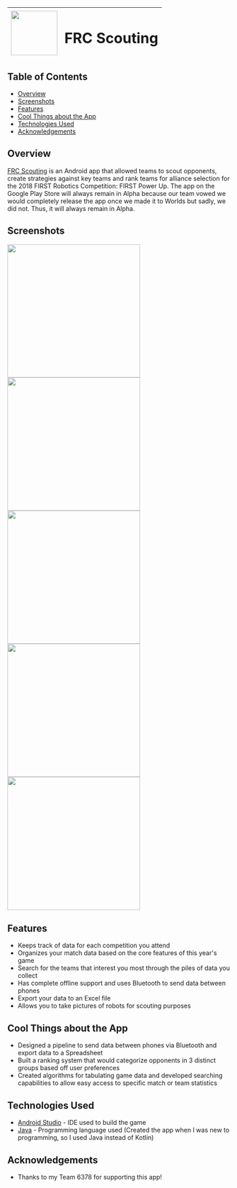 | <img width="105" height="100" src="app/src/main/ic_launcher-web.png"/> |<h1>FRC Scouting</h1>| 
| :---         |     :---:      | 

## Table of Contents

- [Overview](#Overview)
- [Screenshots](#Screenshots)
- [Features](#Features)
- [Cool Things about the App](#cool-things-about-the-app)
- [Technologies Used](#technologies-used)
- [Acknowledgements](#acknowledgements)

## Overview

[FRC Scouting](https://play.google.com/store/apps/details?id=com.team6378.thanu.frcmanager) is an Android app that allowed teams to scout opponents, create strategies against key teams and rank teams for alliance selection for the 2018 FIRST Robotics Competition: FIRST Power Up. The app on the Google Play Store will always remain in Alpha because our team vowed we would completely release the app once we made it to Worlds but sadly, we did not. Thus, it will always remain in Alpha.

## Screenshots

<img width = 300 src="Screenshots/1_1.png"/> <img width = 300 src="Screenshots/2_1.png"/>
<img width = 300 src="Screenshots/3_1.png"/> <img width = 300 src="Screenshots/4_1.png"/>
<img width = 300 src="Screenshots/5_1.png"/>

## Features

- Keeps track of data for each competition you attend
- Organizes your match data based on the core features of this year's game
- Search for the teams that interest you most through the piles of data you collect
- Has complete offline support and uses Bluetooth to send data between phones
- Export your data to an Excel file
- Allows you to take pictures of robots for scouting purposes

## Cool Things about the App
- Designed a pipeline to send data between phones via Bluetooth and export data to a Spreadsheet
- Built a ranking system that would categorize opponents in 3 distinct groups based off user preferences
- Created algorithms for tabulating game data and developed searching capabilities to allow easy access
to specific match or team statistics

## Technologies Used

- [Android Studio](https://developer.android.com/studio) - IDE used to build the game
- [Java](https://www.java.com/en/download/) - Programming language used (Created the app when I was new to programming, so I used Java instead of Kotlin)

## Acknowledgements

- Thanks to my Team 6378 for supporting this app!
